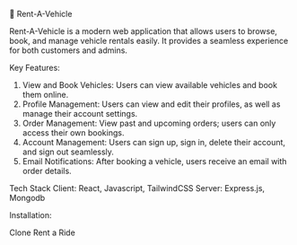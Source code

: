 🚗 Rent-A-Vehicle

Rent-A-Vehicle is a modern web application that allows users to browse, book, and manage vehicle rentals easily. It provides a seamless experience for both customers and admins.

Key Features:
1. View and Book Vehicles: Users can view available vehicles and book them online.
2. Profile Management: Users can view and edit their profiles, as well as manage their account settings.
3. Order Management: View past and upcoming orders; users can only access their own bookings.
4. Account Management: Users can sign up, sign in, delete their account, and sign out seamlessly.
5. Email Notifications: After booking a vehicle, users receive an email with order details.

Tech Stack
Client: React, Javascript, TailwindCSS
Server: Express.js, Mongodb

Installation:

Clone Rent a Ride
